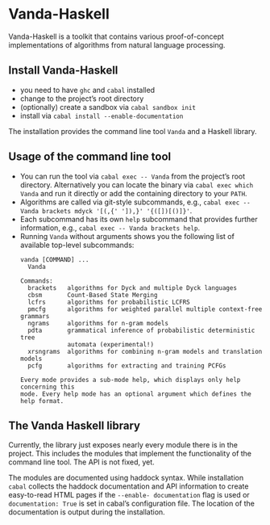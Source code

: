 # Vanda-Haskell
Vanda-Haskell is a toolkit that contains various proof-of-concept implementations of algorithms from natural language processing.

## Install Vanda-Haskell
* you need to have `ghc` and `cabal` installed
* change to the project’s root directory
* (optionally) create a sandbox via `cabal sandbox init`
* install via `cabal install --enable-documentation`

The installation provides the command line tool `Vanda` and a Haskell library.

## Usage of the command line tool
* You can run the tool via `cabal exec -- Vanda` from the project’s root directory.
  Alternatively you can locate the binary via `cabal exec which Vanda` and run it directly or add the containing directory to your `PATH`.
* Algorithms are called via git-style subcommands, e.g.,
  `cabal exec -- Vanda brackets mdyck '[(,{' ']),}' '{([])[()]}'`.
* Each subcommand has its own `help` subcommand that provides further information, e.g., `cabal exec -- Vanda brackets help`.
* Running `Vanda` without arguments shows you the following list of available top-level subcommands:
  ```
  vanda [COMMAND] ...
    Vanda

  Commands:
    brackets   algorithms for Dyck and multiple Dyck languages
    cbsm       Count-Based State Merging
    lcfrs      algorithms for probabilistic LCFRS
    pmcfg      algorithms for weighted parallel multiple context-free grammars
    ngrams     algorithms for n-gram models
    pdta       grammatical inference of probabilistic deterministic tree
               automata (experimental!)
    xrsngrams  algorithms for combining n-gram models and translation models
    pcfg       algorithms for extracting and training PCFGs

  Every mode provides a sub-mode help, which displays only help concerning this
  mode. Every help mode has an optional argument which defines the help format.
  ```

## The Vanda Haskell library
Currently, the library just exposes nearly every module there is in the project.
This includes the modules that implement the functionality of the command line tool.
The API is not fixed, yet.

The modules are documented using haddock syntax.
While installation `cabal` collects the haddock documentation and API information to create easy-to-read HTML pages if the `--enable- documentation` flag is used or `documentation: True` is set in cabal’s configuration file.
The location of the documentation is output during the installation.
